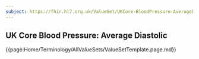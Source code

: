 ```yaml
---
subject: https://fhir.hl7.org.uk/ValueSet/UKCore-BloodPressure-AverageDiastolic
---
```

## UK Core Blood Pressure: Average Diastolic

{{page:Home/Terminology/AllValueSets/ValueSetTemplate.page.md}}